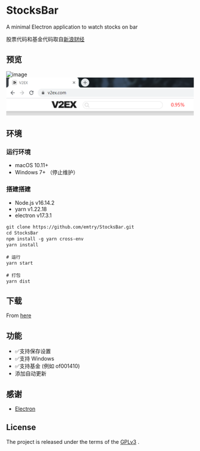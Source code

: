 # StocksBar 
A minimal Electron application to watch stocks on bar

股票代码和基金代码取自[新浪财经](https://finance.sina.com.cn)


## 预览
![image](https://github.com/emtry/StocksBar/raw/master/images/preview.gif)
![image](https://github.com/emtry/StocksBar/raw/master/images/preview_win.png)

## 环境

### 运行环境

- macOS 10.11+
- Windows 7+ （停止维护）

### 搭建搭建

- Node.js v16.14.2
- yarn v1.22.18
- electron v17.3.1

```
git clone https://github.com/emtry/StocksBar.git
cd StocksBar
npm install -g yarn cross-env
yarn install

# 运行
yarn start

# 打包
yarn dist
```

## 下载

From [here](https://github.com/emtry/StocksBar/releases/)

## 功能

- ✅支持保存设置
- ✅支持 Windows
- ✅支持基金 (例如 of001410)
- 添加自动更新

## 感谢
- [Electron](https://github.com/electron/electron)

## License

The project is released under the terms of the  [GPLv3](https://www.gnu.org/licenses/gpl-3.0.txt) .
